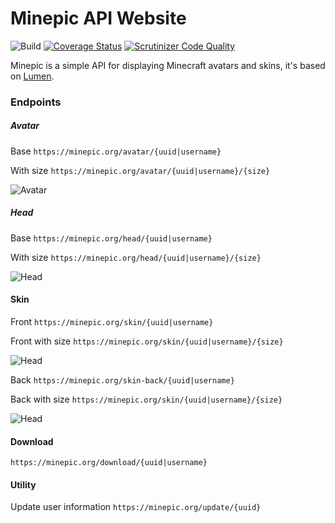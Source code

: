 # Minepic API Website

![Build](https://img.shields.io/github/actions/workflow/status/mattiabasone/minepic/lumen-mysql.yml?branch=master)
[![Coverage Status](https://coveralls.io/repos/github/mattiabasone/minepic/badge.svg?branch=master)](https://coveralls.io/github/mattiabasone/minepic?branch=master)
[![Scrutinizer Code Quality](https://scrutinizer-ci.com/g/mattiabasone/minepic/badges/quality-score.png?b=master)](https://scrutinizer-ci.com/g/mattiabasone/minepic/?branch=master)

Minepic is a simple API for displaying Minecraft avatars and skins, it's based on [Lumen](https://lumen.laravel.com/).

### Endpoints

##### Avatar

Base
`https://minepic.org/avatar/{uuid|username}`

With size
`https://minepic.org/avatar/{uuid|username}/{size}`

![Avatar](https://minepic.org/avatar/_Cyb3r/64)

##### Head

Base
`https://minepic.org/head/{uuid|username}`

With size
`https://minepic.org/head/{uuid|username}/{size}`

![Head](https://minepic.org/head/_Cyb3r/64)

#### Skin

Front `https://minepic.org/skin/{uuid|username}`

Front with size `https://minepic.org/skin/{uuid|username}/{size}`

![Head](https://minepic.org/skin/_Cyb3r/64)

Back `https://minepic.org/skin-back/{uuid|username}`

Back with size `https://minepic.org/skin/{uuid|username}/{size}`

![Head](https://minepic.org/skin-back/_Cyb3r/64)

#### Download

`https://minepic.org/download/{uuid|username}`

#### Utility

Update user information `https://minepic.org/update/{uuid}`
